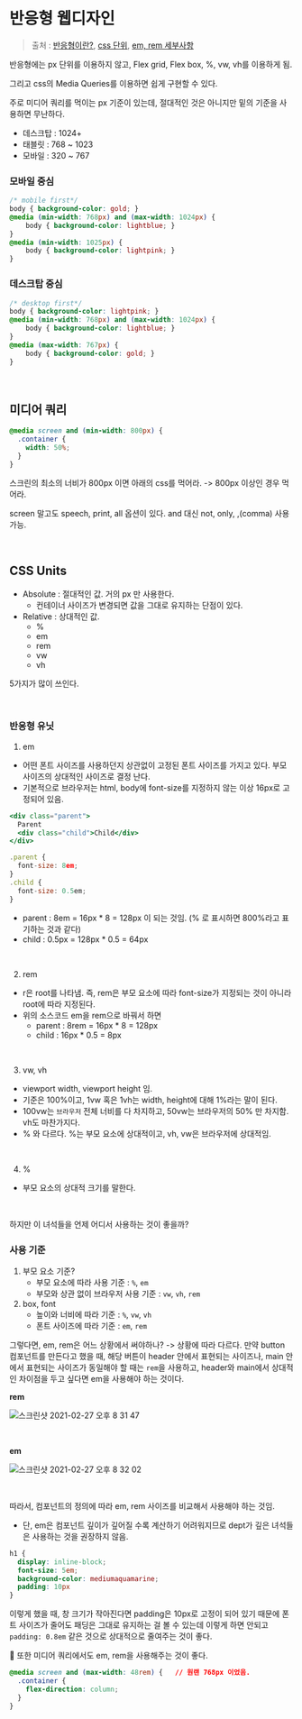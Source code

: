 # 반응형 웹디자인

> 출처 : [반응형이란?](https://youtu.be/8-uJ_4136uI), [css 단위](https://www.youtube.com/watch?v=7Z3t1OWOpHo), [em, rem 세부사항](https://www.youtube.com/watch?v=xWMKz9NCD0k&feature=youtu.be)

반응형에는 px 단위를 이용하지 않고, Flex grid, Flex box, %, vw, vh를 이용하게 됨.

그리고 css의 Media Queries를 이용하면 쉽게 구현할 수 있다.

주로 미디어 쿼리를 먹이는 px 기준이 있는데, 절대적인 것은 아니지만 밑의 기준을 사용하면 무난하다.

- 데스크탑 :  1024+
- 태블릿 : 768 ~ 1023
- 모바일 : 320 ~ 767

### 모바일 중심

```css
/* mobile first*/
body { background-color: gold; }
@media (min-width: 768px) and (max-width: 1024px) {
	body { background-color: lightblue; }
}
@media (min-width: 1025px) {
	body { background-color: lightpink; }
}
```

### 데스크탑 중심

```css
/* desktop first*/
body { background-color: lightpink; }
@media (min-width: 768px) and (max-width: 1024px) {
	body { background-color: lightblue; }
}
@media (max-width: 767px) {
	body { background-color: gold; }
}
```



<br/>

## 미디어 쿼리

```css
@media screen and (min-width: 800px) {
  .container {
    width: 50%;
  }
}
```

스크린의 최소의 너비가 800px 이면 아래의 css를 먹어라. -> 800px 이상인 경우 먹어라.

screen 말고도 speech, print, all 옵션이 있다. and 대신 not,  only, ,(comma) 사용가능.

<br/>

## CSS Units

- Absolute : 절대적인 값. 거의 px 만 사용한다.
  - 컨테이너 사이즈가 변경되면 값을 그대로 유지하는 단점이 있다.
- Relative : 상대적인 값.
  - %
  - em
  - rem
  - vw
  - vh

5가지가 많이 쓰인다.

<br/>

### 반응형 유닛

1. em

- 어떤 폰트 사이즈를 사용하던지 상관없이 고정된 폰트 사이즈를 가지고 있다. 부모 사이즈의 상대적인 사이즈로 결정 난다.
- 기본적으로 브라우저는 html, body에 font-size를 지정하지 않는 이상 16px로 고정되어 있음.

```jsx
<div class="parent">
  Parent
  <div class="child">Child</div>
</div>

.parent {
  font-size: 8em;
}
.child {
  font-size: 0.5em;
}
```

- parent : 8em = 16px * 8 = 128px 이 되는 것임.  (% 로 표시하면 800%라고 표기하는 것과 같다)
- child : 0.5px = 128px * 0.5 = 64px

<br/>

2. rem

- r은 root를 나타냄. 즉, rem은 부모 요소에 따라 font-size가 지정되는 것이 아니라 root에 따라 지정된다.
- 위의 소스코드 em을 rem으로 바꿔서 하면
  - parent : 8rem = 16px * 8 = 128px
  - child : 16px * 0.5 = 8px

<br/>

3. vw, vh

- viewport width, viewport height 임.
- 기준은 100%이고, 1vw 혹은 1vh는 width, height에 대해 1%라는 말이 된다.
- 100vw는 `브라우저` 전체 너비를 다 차지하고, 50vw는 브라우저의 50% 만 차지함. vh도 마찬가지다.
- % 와 다르다. %는 부모 요소에 상대적이고, vh, vw은 브라우저에 상대적임.

<br/>

4. %

- 부모 요소의 상대적 크기를 말한다.

<br/>

하지만 이 녀석들을 언제 어디서 사용하는 것이 좋을까?

### 사용 기준

1. 부모 요소 기준?
   - 부모 요소에 따라 사용 기준 : `%`, `em`
   - 부모와 상관 없이 브라우저 사용 기준 : `vw`, `vh`, `rem`
2. box, font
   - 높이와 너비에 따라 기준 : `%`, `vw`, `vh`
   - 폰트 사이즈에 따라 기준 : `em`, `rem`

그렇다면, em, rem은 어느 상황에서 써야하나? -> 상황에 따라 다르다. 만약 button 컴포넌트를 만든다고 했을 때, 해당 버튼이 header 안에서 표현되는 사이즈나, main 안에서 표현되는 사이즈가 동일해야 할 때는 `rem`을 사용하고, header와 main에서 상대적인 차이점을 두고 싶다면 em을 사용해야 하는 것이다.

**rem**

![스크린샷 2021-02-27 오후 8 31 47](https://user-images.githubusercontent.com/59427983/109385980-ea3f1980-793a-11eb-9668-de9e9d127f73.png)

<br/>

**em**

![스크린샷 2021-02-27 오후 8 32 02](https://user-images.githubusercontent.com/59427983/109385993-004cda00-793b-11eb-98fe-d635af4c8e1d.png)

<br/>

따라서, 컴포넌트의 정의에 따라 em, rem 사이즈를 비교해서 사용해야 하는 것임.

- 단, em은 컴포넌트 깊이가 깊어질 수록 계산하기 어려워지므로 dept가 깊은 녀석들은 사용하는 것을 권장하지 않음.

```css
h1 {
  display: inline-block;
  font-size: 5em;
  background-color: mediumaquamarine;
  padding: 10px
}
```

이렇게 했을 때, 창 크기가 작아진다면 padding은 10px로 고정이 되어 있기 때문에 폰트 사이즈가 줄어도 패딩은 그대로 유지하는 걸 볼 수 있는데 이렇게 하면 안되고 `padding: 0.8em` 같은 것으로 상대적으로 줄여주는 것이 좋다.

📌 또한 미디어 쿼리에서도 em, rem을 사용해주는 것이 좋다.

```css
@media screen and (max-width: 48rem) {   // 원랜 768px 이었음.
  .container {
    flex-direction: column;
  }
}
```

